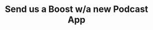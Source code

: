 ---
description: Send a boost into the show, try out a new app, and help keep podcasting
  independent.
link: http://newpodcastapps.com/
shortname: newpodcastapps.com-oh
title: Send us a Boost w/a new Podcast App
---
